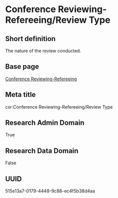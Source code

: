 # Conference Reviewing-Refereeing/Review Type
## Short definition
The nature of the review conducted.
## Base page
[Conference Reviewing-Refereeing](../../Objects/Conference%20Reviewing-Refereeing.md)
## Meta title
csr:Conference Reviewing-Refereeing/Review Type
## Research Admin Domain
True
## Research Data Domain
False
## UUID
515e13a7-0179-4448-9c88-ec4f5b38d4aa
